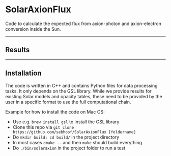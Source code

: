 # SolarAxionFlux

Code to calculate the expected flux from axion-photon and axion-electron conversion inside the Sun.

---

## Results

---

## Installation

The code is written in C++ and contains Python files for data processing tasks. It only depends on the GSL library. While we provide results for existing Solar models and opacity tables, these need to be provided by the user in a specific format to use the full computational chain.

Example for how to install the code on Mac OS:
* Use e.g. `brew install gsl` to install the GSL library
* Clone this repo via `git clone https://github.com/sebhoof/SolarAxionFlux [foldername]`
* Do `mkdir build; cd build/` in the project directory
* In most cases `cmake ..` and then `make` should build everything
* Do `./bin/solaraxion` in the project folder to run a test
